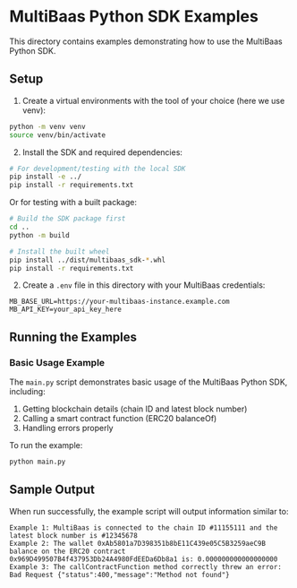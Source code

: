 # MultiBaas Python SDK Examples

This directory contains examples demonstrating how to use the MultiBaas Python SDK.

## Setup

1. Create a virtual environments with the tool of your choice (here we use venv):

```bash
python -m venv venv
source venv/bin/activate
```

2. Install the SDK and required dependencies:
```bash
# For development/testing with the local SDK
pip install -e ../
pip install -r requirements.txt
```

Or for testing with a built package:
```bash
# Build the SDK package first
cd ..
python -m build

# Install the built wheel
pip install ../dist/multibaas_sdk-*.whl
pip install -r requirements.txt
```

2. Create a `.env` file in this directory with your MultiBaas credentials:
```
MB_BASE_URL=https://your-multibaas-instance.example.com
MB_API_KEY=your_api_key_here
```

## Running the Examples

### Basic Usage Example

The `main.py` script demonstrates basic usage of the MultiBaas Python SDK, including:

1. Getting blockchain details (chain ID and latest block number)
2. Calling a smart contract function (ERC20 balanceOf)
3. Handling errors properly

To run the example:

```bash
python main.py
```

## Sample Output

When run successfully, the example script will output information similar to:

```
Example 1: MultiBaas is connected to the chain ID #11155111 and the latest block number is #12345678
Example 2: The wallet 0xAb5801a7D398351b8bE11C439e05C5B3259aeC9B balance on the ERC20 contract 0x969D499507B4f437953Db24A4980FdEEDa6Db8a1 is: 0.000000000000000000
Example 3: The callContractFunction method correctly threw an error: Bad Request {"status":400,"message":"Method not found"}
```
